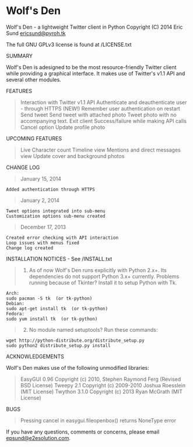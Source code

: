 Wolf's Den
========

Wolf's Den - a lightweight Twitter client in Python
Copyright (C) 2014  Eric Sund
ericsund@pyroh.tk

The full GNU GPLv3 license is found at /LICENSE.txt

SUMMARY

Wolf's Den is adesigned to be the most resource-friendly Twitter client while providing a graphical interface.
It makes use of Twitter's v1.1 API and several other modules.



FEATURES

> Interaction with Twitter v1.1 API
> Authenticate and deauthenticate user - through HTTPS (NEW!)
> Remember user authentication on restart
> Send tweet
> Send tweet with attached photo
> Tweet photo with no accompanying text.
> Exit client
> Success/failure while making API calls
> Cancel option
> Update profile photo



UPCOMING FEATURES

> Live Character count
> Timeline view
> Mentions and direct messages view
> Update cover and background photos



CHANGE LOG

> January 15, 2014
>
	Added authentication through HTTPS

> January 2, 2014
>
	Tweet options integrated into sub-menu
	Customization options sub-menu created
> December 17, 2013
>
	Created error checking with API interaction
	Loop issues with menus fixed
	Change log created

INSTALLATION NOTICES - See /INSTALL.txt

> 1.  As of now Wolf's Den runs explicitly with Python 2.x+.  Its dependencies do not support Python 3.x+ currently.
Problems running because of Tkinter?  Install it to setup Python with Tk.
>
	Arch:
	sudo pacman -S tk  (or tk-python)
	Debian:
	sudo apt-get install tk  (or tk-python)
	Fedora:
	sudo yum install tk  (or tk-python)

> 2.  No module named setuptools?  Run these commands:
>
	wget http://python-distribute.org/distribute_setup.py
	sudo python2 distribute_setup.py install



ACKNOWLEDGEMENTS

Wolf's Den makes use of the following unmodified libraries:
> EasyGUI 0.96 Copyright (c) 2010, Stephen Raymond Ferg (Revised BSD License)
> Tweepy 2.1 Copyright (c) 2009-2010 Joshua Roesslein (MIT License)
> Twython 3.1.0 Copyright (c) 2013 Ryan McGrath (MIT License)



BUGS
> Pressing cancel in easygui.fileopenbox() returns NoneType error



If you have any questions, comments or concerns, please email epsund@e2esolution.com.
